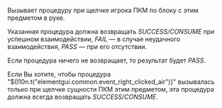 Вызывает процедуру при щелчке игрока ПКМ по блоку с этим предметом в руке.

Указанная процедура должна возвращать _SUCCESS/CONSUME_ при успешном взаимодействии, _FAIL_ — в случае неудачного взаимодействия, _PASS_ — при его отсутствии.

Если процедура ничего не возвращает, то результат будет _PASS_.

Если Вы хотите, чтобы процедура "${l10n.t("elementgui.common.event_right_clicked_air")}" вызывалась только при щелчке сущности ПКМ этим предметом, эта процедура должна всегда возвращать _SUCCESS/CONSUME_.